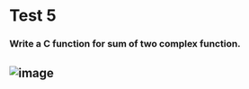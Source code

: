 # Test 5
### Write a C function for sum of two complex function.
![image](https://user-images.githubusercontent.com/91019132/183882260-ed96d09b-efab-455a-a18c-99c12051f188.png)
----
